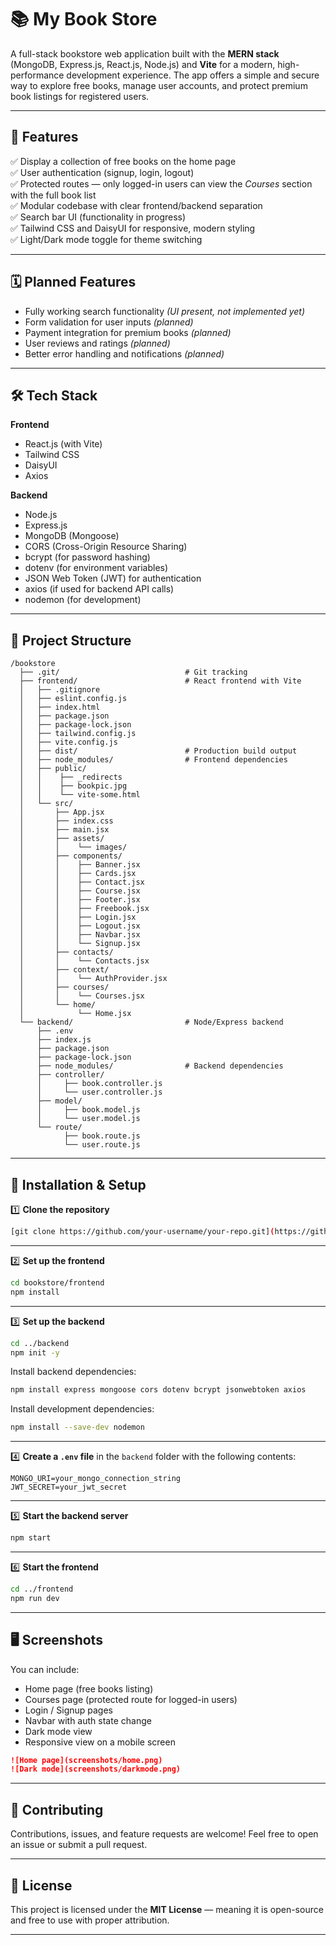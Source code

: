 # 📚 My Book Store

A full-stack bookstore web application built with the **MERN stack** (MongoDB, Express.js, React.js, Node.js) and **Vite** for a modern, high-performance development experience. The app offers a simple and secure way to explore free books, manage user accounts, and protect premium book listings for registered users.

---

## 🚀 Features

✅ Display a collection of free books on the home page <br>
✅ User authentication (signup, login, logout) <br>
✅ Protected routes — only logged-in users can view the *Courses* section with the full book list <br>
✅ Modular codebase with clear frontend/backend separation <br>
✅ Search bar UI (functionality in progress) <br>
✅ Tailwind CSS and DaisyUI for responsive, modern styling <br>
✅ Light/Dark mode toggle for theme switching

---

## 🗓 Planned Features

* Fully working search functionality *(UI present, not implemented yet)*
* Form validation for user inputs *(planned)*
* Payment integration for premium books *(planned)*
* User reviews and ratings *(planned)*
* Better error handling and notifications *(planned)*

---

## 🛠 Tech Stack

**Frontend**

* React.js (with Vite)
* Tailwind CSS
* DaisyUI
* Axios

**Backend**

* Node.js
* Express.js
* MongoDB (Mongoose)
* CORS (Cross-Origin Resource Sharing)
* bcrypt (for password hashing)
* dotenv (for environment variables)
* JSON Web Token (JWT) for authentication
* axios (if used for backend API calls)
* nodemon (for development)

---

## 📁 Project Structure

```
/bookstore
  ├── .git/                            # Git tracking
  ├── frontend/                        # React frontend with Vite
  │   ├── .gitignore
  │   ├── eslint.config.js
  │   ├── index.html
  │   ├── package.json
  │   ├── package-lock.json
  │   ├── tailwind.config.js
  │   ├── vite.config.js
  │   ├── dist/                        # Production build output
  │   ├── node_modules/                # Frontend dependencies
  │   ├── public/
  │   │    ├── _redirects
  │   │    ├── bookpic.jpg
  │   │    └── vite-some.html
  │   └── src/
  │       ├── App.jsx
  │       ├── index.css
  │       ├── main.jsx
  │       ├── assets/
  │       │    └── images/
  │       ├── components/
  │       │    ├── Banner.jsx
  │       │    ├── Cards.jsx
  │       │    ├── Contact.jsx
  │       │    ├── Course.jsx
  │       │    ├── Footer.jsx
  │       │    ├── Freebook.jsx
  │       │    ├── Login.jsx
  │       │    ├── Logout.jsx
  │       │    ├── Navbar.jsx
  │       │    └── Signup.jsx
  │       ├── contacts/
  │       │    └── Contacts.jsx
  │       ├── context/
  │       │    └── AuthProvider.jsx
  │       ├── courses/
  │       │    └── Courses.jsx
  │       └── home/
  │            └── Home.jsx
  └── backend/                         # Node/Express backend
      ├── .env
      ├── index.js
      ├── package.json
      ├── package-lock.json
      ├── node_modules/                # Backend dependencies
      ├── controller/
      │     ├── book.controller.js
      │     └── user.controller.js
      ├── model/
      │     ├── book.model.js
      │     └── user.model.js
      └── route/
            ├── book.route.js
            └── user.route.js
```

---

## 🔗 Installation & Setup

1️⃣ **Clone the repository**

```bash
[git clone https://github.com/your-username/your-repo.git](https://github.com/Rojahasini/BookStoreApp.git)
```

---

2️⃣ **Set up the frontend**

```bash
cd bookstore/frontend
npm install
```

---

3️⃣ **Set up the backend**

```bash
cd ../backend
npm init -y
```

Install backend dependencies:

```bash
npm install express mongoose cors dotenv bcrypt jsonwebtoken axios
```

Install development dependencies:

```bash
npm install --save-dev nodemon
```

---

4️⃣ **Create a `.env` file** in the `backend` folder with the following contents:

```env
MONGO_URI=your_mongo_connection_string
JWT_SECRET=your_jwt_secret
```

---

5️⃣ **Start the backend server**

```bash
npm start
```

---

6️⃣ **Start the frontend**

```bash
cd ../frontend
npm run dev
```

---

## 🖥️ Screenshots

You can include:

* Home page (free books listing)
* Courses page (protected route for logged-in users)
* Login / Signup pages
* Navbar with auth state change
* Dark mode view
* Responsive view on a mobile screen


```markdown
![Home page](screenshots/home.png)
![Dark mode](screenshots/darkmode.png)
```


---

## 🤝 Contributing

Contributions, issues, and feature requests are welcome! Feel free to open an issue or submit a pull request.

---

## 📄 License

This project is licensed under the **MIT License** — meaning it is open-source and free to use with proper attribution.

---
